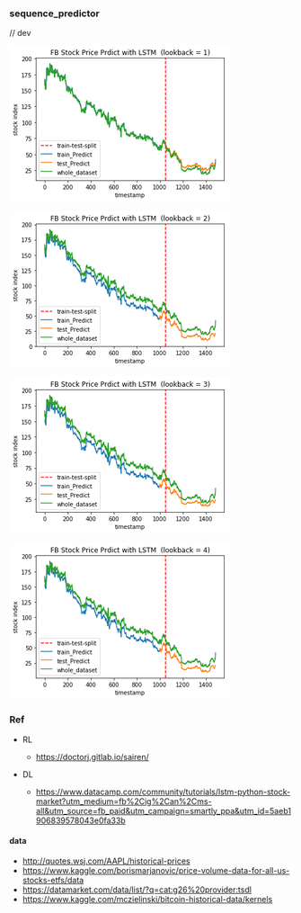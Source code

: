 ### sequence_predictor
// dev


![image](https://github.com/yennanliu/sequence_predictor/blob/master/ref/fb_lookback_1.png)

![image](https://github.com/yennanliu/sequence_predictor/blob/master/ref/fb_lookback_2.png)

![image](https://github.com/yennanliu/sequence_predictor/blob/master/ref/fb_lookback_3.png)

![image](https://github.com/yennanliu/sequence_predictor/blob/master/ref/fb_lookback_4.png)



### Ref 
- RL
	- https://doctorj.gitlab.io/sairen/
- DL

	- https://www.datacamp.com/community/tutorials/lstm-python-stock-market?utm_medium=fb%2Cig%2Can%2Cms-all&utm_source=fb_paid&utm_campaign=smartly_ppa&utm_id=5aeb1906839578043e0fa33b

	
#### data 
- http://quotes.wsj.com/AAPL/historical-prices
- https://www.kaggle.com/borismarjanovic/price-volume-data-for-all-us-stocks-etfs/data
- https://datamarket.com/data/list/?q=cat:g26%20provider:tsdl
- https://www.kaggle.com/mczielinski/bitcoin-historical-data/kernels

